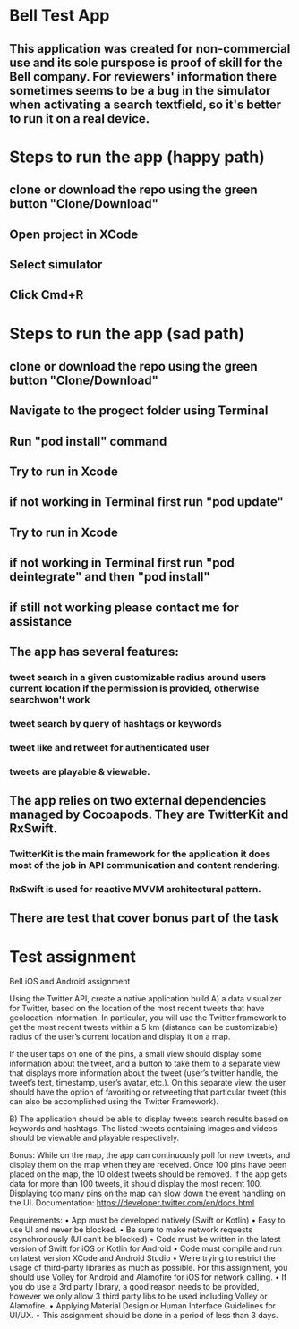 #  Bell Test App

## This application was created for non-commercial use and its sole purspose is proof of skill for the Bell company. For reviewers' information there sometimes seems to be a bug in the simulator when activating a search textfield, so it's better to run it on a real device.

# Steps to run the app (happy path)

## clone or download the repo using the green button "Clone/Download"
## Open project in XCode
## Select simulator
## Click Cmd+R

# Steps to run the app (sad path)

## clone or download the repo using the green button "Clone/Download"
## Navigate to the progect folder using Terminal
## Run "pod install" command
## Try to run in Xcode
## if not working in Terminal first run "pod update"
## Try to run in Xcode
## if not working in Terminal first run "pod deintegrate" and then "pod install"
## if still not working please contact me for assistance

## The app has several features: 
### tweet search in a given customizable radius around users current location if the permission is provided, otherwise searchwon't work
### tweet search by query of hashtags or keywords
### tweet like and retweet for authenticated user
### tweets are playable & viewable.
    
## The app relies on two external dependencies managed by Cocoapods. They are TwitterKit and RxSwift. 

### TwitterKit is the main framework for the application it does most of the job in API communication and content rendering.
### RxSwift is used for reactive MVVM architectural pattern.
    
## There are test that cover bonus part of the task
    
# Test assignment
Bell iOS and Android assignment

Using the Twitter API, create a native application build A) a data visualizer for Twitter, based on the location of the most recent tweets that have geolocation information. In particular, you will use the Twitter framework to get the most recent tweets within a 5 km (distance can be customizable) radius of the user’s current location and display it on a map.

If the user taps on one of the pins, a small view should display some information about the tweet, and a button to take them to a separate view that displays more information about the tweet (user’s twitter handle, the tweet’s text, timestamp, user’s avatar, etc.). On this separate view, the user should have the option of favoriting or retweeting that particular tweet (this can also be accomplished using the Twitter Framework).

B) The application should be able to display tweets search results based on keywords and hashtags. The listed tweets containing images and videos should be viewable and playable respectively.

Bonus: While on the map, the app can continuously poll for new tweets, and display them on the map when they are received.  Once 100 pins have been placed on the map, the 10 oldest tweets should be removed. If the app gets data for more than 100 tweets, it should display the most recent 100. Displaying too many pins on the map can slow down the event handling on the UI. 
Documentation:
https://developer.twitter.com/en/docs.html

Requirements:
•    App must be developed natively (Swift or Kotlin)
•    Easy to use UI and never be blocked.
•    Be sure to make network requests asynchronously (UI can’t be blocked)
•    Code must be written in the latest version of Swift for iOS or Kotlin for Android
•    Code must compile and run on latest version XCode and Android Studio 
•    We’re trying to restrict the usage of third-party libraries as much as possible. For this assignment, you should use Volley for Android and Alamofire for iOS for network calling.
•    If you do use a 3rd party library, a good reason needs to be provided, however we only allow 3 third party libs to be used including Volley or Alamofire.
•    Applying Material Design or Human Interface Guidelines for UI/UX.
•    This assignment should be done in a period of less than 3 days.

